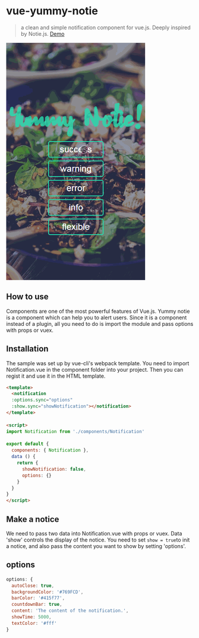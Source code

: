 # vue-yummy-notie

> a clean and simple notification component for vue.js. Deeply inspired by Notie.js.
> [Demo](http://lab.myriptide.com/vue-notie/)

![preview](/yummy-notie-m.gif?raw=true "Demo")

## How to use

Components are one of the most powerful features of Vue.js. Yummy notie is a component which can help you to alert users.
Since it is a component instead of a plugin, all you need to do is import the module and pass options with props or vuex.

## Installation

The sample was set up by vue-cli's webpack template. You need to import Notification.vue in the component folder into your project. Then you can regist it and use it in the HTML template.

```HTML
<template>
  <notification
  :options.sync="options"
  :show.sync="showNotification"></notification>
</template>

<script>
import Notification from './components/Notification'

export default {
  components: { Notification },
  data () {
    return {
      showNotification: false,
      options: {}
    }
  }
}
</script>
```

## Make a notice

We need to pass two data into Notification.vue with props or vuex. Data 'show' controls the display of the notice. You need to set ```show = true```to init a notice, and also pass the content you want to show by setting 'options'.

## options

```javascript
options: {
  autoClose: true,
  backgroundColor: '#769FCD',
  barColor: '#415f77',
  countdownBar: true,
  content: 'The content of the notification.',
  showTime: 5000,
  textColor: '#fff'
}
```